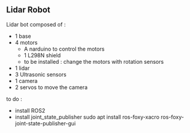 ## Lidar Robot

Lidar bot composed of :
- 1 base
- 4 motors
	- A narduino to control the motors
	- 1 L298N shield
	- to be installed : change the motors with rotation sensors
- 1 lidar
- 3 Ultrasonic sensors
- 1 camera
- 2 servos to move the camera


to do :
- install ROS2
- install joint_state_publisher
  sudo apt install ros-foxy-xacro ros-foxy-joint-state-publisher-gui